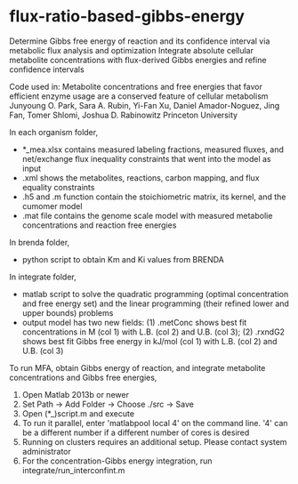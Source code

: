 # flux-ratio-based-gibbs-energy
Determine Gibbs free energy of reaction and its confidence interval via metabolic flux analysis and optimization
Integrate absolute cellular metabolite concentrations with flux-derived Gibbs energies and refine confidence intervals

Code used in:
 Metabolite concentrations and free energies that favor efficient enzyme usage are a conserved feature of cellular metabolism
  Junyoung O. Park, Sara A. Rubin, Yi-Fan Xu, Daniel Amador-Noguez, Jing Fan, Tomer Shlomi, Joshua D. Rabinowitz
   Princeton University

In each organism folder,
- *_mea.xlsx contains measured labeling fractions, measured fluxes, and net/exchange flux inequality constraints that went into the model as input
- .xml shows the metabolites, reactions, carbon mapping, and flux equality constraints
- .h5 and .m function contain the stoichiometric matrix, its kernel, and the cumomer model
- .mat file contains the genome scale model with measured metabolie concentrations and reaction free energies

In brenda folder,
- python script to obtain Km and Ki values from BRENDA

In integrate folder,
- matlab script to solve the quadratic programming (optimal concentration and free energy set) and the linear programming (their refined lower and upper bounds) problems
- output model has two new fields: (1) .metConc shows best fit concentrations in M (col 1) with L.B. (col 2) and U.B. (col 3); (2) .rxndG2 shows best fit Gibbs free energy in kJ/mol (col 1) with L.B. (col 2) and U.B. (col 3)

To run MFA, obtain Gibbs energy of reaction, and integrate metabolite concentrations and Gibbs free energies,
1) Open Matlab 2013b or newer
2) Set Path -> Add Folder -> Choose ./src -> Save
3) Open (*_)script.m and execute
4) To run it parallel, enter 'matlabpool local 4' on the command line. '4' can be a different number if a different number of cores is desired
5) Running on clusters requires an additional setup. Please contact system administrator
6) For the concentration-Gibbs energy integration, run integrate/run_interconfint.m
